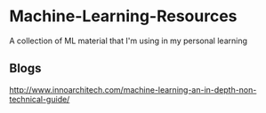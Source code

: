 # Machine-Learning-Resources

A collection of ML material that I'm using in my personal learning

## Blogs
http://www.innoarchitech.com/machine-learning-an-in-depth-non-technical-guide/
